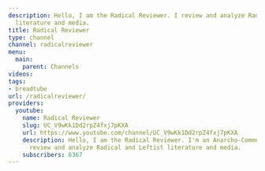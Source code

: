```yaml
---
description: Hello, I am the Radical Reviewer. I review and analyze Radical and Leftist
  literature and media.
title: Radical Reviewer
type: channel
channel: radicalreviewer
menu:
  main:
    parent: Channels
videos:
tags:
- breadtube
url: /radicalreviewer/
providers:
  youtube:
    name: Radical Reviewer
    slug: UC_V9wKk1Dd2rpZ4fxj7pKXA
    url: https://www.youtube.com/channel/UC_V9wKk1Dd2rpZ4fxj7pKXA
    description: Hello, I am the Radical Reviewer. I'm an Anarcho-Communist and I
      review and analyze Radical and Leftist literature and media.
    subscribers: 6367
---
```

